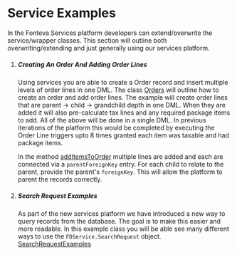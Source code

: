 # Service Examples

In the Fonteva Services platform developers can extend/overwrite the service/wrapper classes. This section will outline both
overwriting/extending and just generally using our services platform.

1. ##### Creating An Order And Adding Order Lines
    Using services you are able to create a Order record and insert multiple levels of order lines in one DML. The class
    [Orders](ServiceExamples/main/default/classes/Orders.cls) will outline how to create an order and add order lines. 
    The example will create order lines that are parent -> child -> grandchild depth in one DML. When they are added
    it will also pre-calculate tax lines and any required package items to add. All of the above will be done in a single
    DML. In previous iterations of the platform this would be completed by executing the Order Line triggers upto 8 times 
    granted each item was taxable and had package items.
    
    In the method [addItemsToOrder](https://github.com/Fonteva/FDService-Examples/blob/master/ServiceExamples/main/default/classes/Orders.cls#L67)
    multiple lines are added and each are connected via a `parentForeignKey` entry. For each child to relate to the parent, provide the 
    parent's `foreignKey`. This will allow the platform to parent the records correctly.
2. ##### Search Request Examples
    As part of the new services platform we have introduced a new way to query records from the database. The goal is to make
    this easier and more readable. In this example class you will be able see many different ways to use the `FDService.SearchRequest`
    object. [SearchRequestExamples](ServiceExamples/main/default/classes/SearchRequestExamples)
